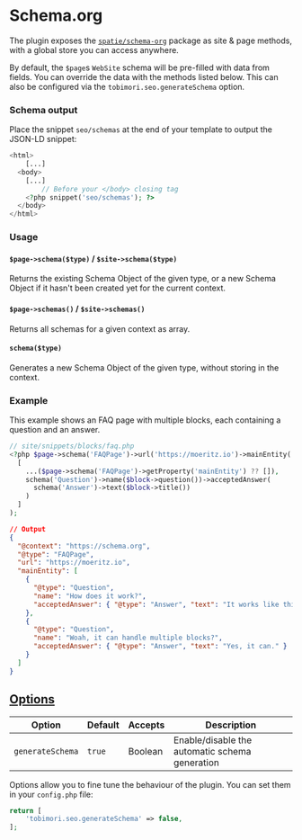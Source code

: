 # Schema.org

The plugin exposes the [`spatie/schema-org`](https://github.com/spatie/schema-org) package as site & page methods, with a global store you can access anywhere.

By default, the `$page`s `WebSite` schema will be pre-filled with data from fields. You can override the data with the methods listed below. This can also be configured via the `tobimori.seo.generateSchema` option.

### Schema output

Place the snippet `seo/schemas` at the end of your template to output the JSON-LD snippet:

```php
<html>
	[...]
  <body>
    [...]
		// Before your </body> closing tag
    <?php snippet('seo/schemas'); ?>
  </body>
</html>
```

### Usage

#### `$page->schema($type)` / `$site->schema($type)`

Returns the existing Schema Object of the given type, or a new Schema Object if it hasn't been created yet for the current context.

#### `$page->schemas()` / `$site->schemas()`

Returns all schemas for a given context as array.

#### `schema($type)`

Generates a new Schema Object of the given type, without storing in the context.

### Example

This example shows an FAQ page with multiple blocks, each containing a question and an answer.

```php
// site/snippets/blocks/faq.php
<?php $page->schema('FAQPage')->url('https://moeritz.io')->mainEntity(
  [
    ...($page->schema('FAQPage')->getProperty('mainEntity') ?? []),
    schema('Question')->name($block->question())->acceptedAnswer(
      schema('Answer')->text($block->title())
    )
  ]
);
```

```json
// Output
{
  "@context": "https://schema.org",
  "@type": "FAQPage",
  "url": "https://moeritz.io",
  "mainEntity": [
    {
      "@type": "Question",
      "name": "How does it work?",
      "acceptedAnswer": { "@type": "Answer", "text": "It works like this." }
    },
    {
      "@type": "Question",
      "name": "Woah, it can handle multiple blocks?",
      "acceptedAnswer": { "@type": "Answer", "text": "Yes, it can." }
    }
  ]
}
```

## [Options](/config/options.php)

| Option           | Default | Accepts | Description                                    |
| ---------------- | ------- | ------- | ---------------------------------------------- |
| `generateSchema` | `true`  | Boolean | Enable/disable the automatic schema generation |

Options allow you to fine tune the behaviour of the plugin. You can set them in your `config.php` file:

```php
return [
    'tobimori.seo.generateSchema' => false,
];
```
